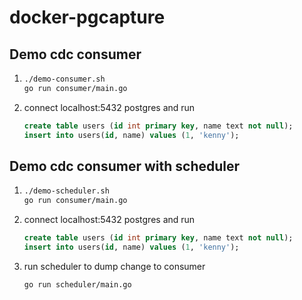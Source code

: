 # docker-pgcapture

## Demo cdc consumer
1. ```bash
   ./demo-consumer.sh
   go run consumer/main.go
   ```
2. connect localhost:5432 postgres and run
   ```sql
   create table users (id int primary key, name text not null);
   insert into users(id, name) values (1, 'kenny'); 
   ```

## Demo cdc consumer with scheduler
1. ```bash
   ./demo-scheduler.sh
   go run consumer/main.go
   ```
2. connect localhost:5432 postgres and run
   ```sql
   create table users (id int primary key, name text not null);
   insert into users(id, name) values (1, 'kenny'); 
   ```
3. run scheduler to dump change to consumer
   ```bash
   go run scheduler/main.go
   ```
